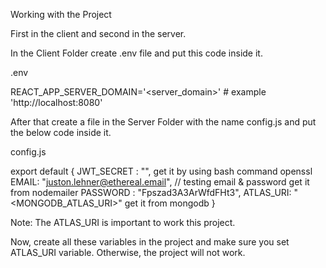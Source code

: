 Working with the Project

First in the client and second in the server.

In the Client Folder create .env file and put this code inside it.

.env

REACT_APP_SERVER_DOMAIN='<server_domain>' # example 'http://localhost:8080'

After that create a file in the Server Folder with the name config.js and put the below code inside it.

config.js

export default {
    JWT_SECRET : "<secret>", get it by using bash command openssl 
    EMAIL: "juston.lehner@ethereal.email", // testing email & password get it from nodemailer
    PASSWORD : "Fpszad3A3ArWfdFHt3",
    ATLAS_URI: "<MONGODB_ATLAS_URI>" get it from mongodb 
}


Note: The ATLAS_URI is important to work this project.

Now, create all these variables in the project and make sure you set ATLAS_URI variable.
Otherwise, the project will not work.

